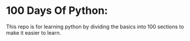 # 100 Days Of Python: 
This repo is for learning python by dividing the basics into 100 sections to make it easier to learn.
